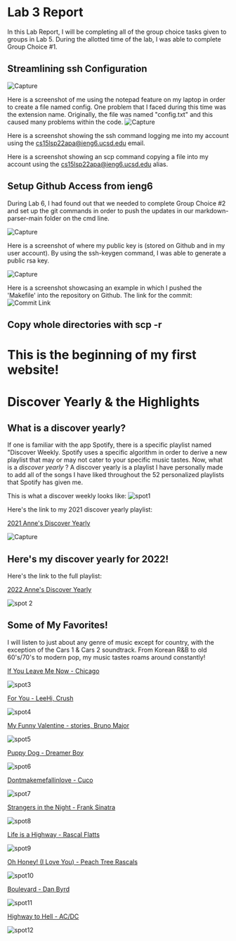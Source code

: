 # Lab 3 Report 
In this Lab Report, I will be completing all of the group choice tasks given to groups in Lab 5. During the allotted time of the lab, I was able to complete Group Choice #1. 

## Streamlining ssh Configuration 
![Capture](https://user-images.githubusercontent.com/103210460/167017531-878d1539-3937-4f58-83e4-5ae3029e4018.JPG)

Here is a screenshot of me using the notepad feature on my laptop in order to create a file named config. One problem that I faced during this time was the extension name. Originally, the file was named "config.txt" and this caused many problems within the code. 
![Capture](https://user-images.githubusercontent.com/103210460/167017847-986a85f9-2ebe-499c-9e34-846ee62e35bd.JPG)

Here is a screenshot showing the ssh command logging me into my account using the cs15lsp22apa@ieng6.ucsd.edu email. 



Here is a screenshot showing an scp command copying a file into my account using the cs15lsp22apa@ieng6.ucsd.edu alias. 

## Setup Github Access from ieng6
During Lab 6, I had found out that we needed to complete Group Choice #2 and set up the git commands in order to push the updates in our markdown-parser-main folder on the cmd line. 

![Capture](https://user-images.githubusercontent.com/103210460/167020310-57e2ee13-c793-4051-91e5-3618017de2e0.JPG)

Here is a screenshot of where my public key is (stored on Github and in my user account). By using the ssh-keygen command, I was able to generate a public rsa key. 

![Capture](https://user-images.githubusercontent.com/103210460/167018665-cd9ba681-96ab-4be1-b91a-96bc8abe6675.JPG)

Here is a screenshot showcasing an example in which I pushed the 'Makefile' into the repository on Github. The link for the commit: 
![Commit Link](https://github.com/cerealb/markdown-parser-main/commit/3d227d652aa9483f634fabdc686d541067639902#diff-385a751f829149b19bfc26c1ebb5a33020bb20d6610fe8a3b8227f4489bf36d4)

## Copy whole directories with scp -r


# This is the beginning of my first website!
# Discover Yearly & the Highlights
## What is a discover yearly?

If one is familiar with the app Spotify, there is a specific playlist named "Discover Weekly. Spotify uses a specific algorithm in order to derive a new playlist that may or may not cater to your specific music tastes. Now, what is a *discover yearly* ? A discover yearly is a playlist I have personally made to add all of the songs I have liked throughout the 52 personalized playlists that Spotify has given me. 

This is what a discover weekly looks like: 
![spot1](https://user-images.githubusercontent.com/103210460/162679821-f4d12fd9-e838-4cae-80fb-9525f1cf879a.JPG)

Here's the link to my 2021 discover yearly playlist: 

[2021 Anne's Discover Yearly](https://open.spotify.com/playlist/6yYHbQdX02nHBee4HyN7Nc?si=ab89984369684800)

![Capture](https://user-images.githubusercontent.com/103210460/162678990-518bcc57-828c-4bb3-a6f3-55c4c7d65515.JPG)

## Here's my discover yearly for 2022! 
Here's the link to the full playlist: 

[2022 Anne's Discover Yearly](https://open.spotify.com/playlist/4xzHksAWlraprPkpIDBv8x?si=0e49bc68cb55467b)

![spot 2](https://user-images.githubusercontent.com/103210460/162680022-b294714b-d85a-45f0-b3b4-0eb5fafba92e.JPG)

## Some of My Favorites! 
I will listen to just about any genre of music except for country, with the exception of the Cars 1 & Cars 2 soundtrack. From Korean R&B to old 60's/70's to modern pop, my music tastes roams around constantly! 

[If You Leave Me Now - Chicago](https://open.spotify.com/track/0KMGxYKeUzK9wc5DZCt3HT?si=f6b51ec107284822)

![spot3](https://user-images.githubusercontent.com/103210460/162680899-9c1e4bb9-a842-4d93-bd92-e3de48805847.JPG)

[For You - LeeHi, Crush](https://open.spotify.com/track/0JL7DoEqAUcOntWmBuOSdh?si=1bba6598b0e045b0)

![spot4](https://user-images.githubusercontent.com/103210460/162681098-6bf7d88e-b52e-4f31-9de3-566f437ebf8c.JPG)

[My Funny Valentine - stories, Bruno Major](https://open.spotify.com/track/3gQsaJVQomfRK8a3m6HMf8?si=bfa25d527509493b)

![spot5](https://user-images.githubusercontent.com/103210460/162681313-d6eb3387-8419-4c4b-8263-2a508365d1f8.JPG)

[Puppy Dog - Dreamer Boy](https://open.spotify.com/track/13O36COxxWjcvc9r5Zsd1P?si=12e77099f16b47e4)

![spot6](https://user-images.githubusercontent.com/103210460/162681669-a94c1dcc-0c8f-4d42-a915-4c3844948798.JPG)

[Dontmakemefallinlove - Cuco](https://open.spotify.com/track/6zHyWsqTzT6Fympdy9KQDQ?si=3a7e48cb863c4bb4)

![spot7](https://user-images.githubusercontent.com/103210460/162681976-2f303028-adb4-492e-8045-2221708063c9.JPG)

[Strangers in the Night - Frank Sinatra](https://open.spotify.com/track/74VR3AkGPhbYXnxcOYa16x?si=fd769feed0c8447e)

![spot8](https://user-images.githubusercontent.com/103210460/162682140-74c8dab5-23a6-4ae4-9c9a-4fbd15a71fcc.JPG)

[Life is a Highway - Rascal Flatts](https://open.spotify.com/track/5gB2IrxOCX2j9bMnHKP38i?si=0bbb78fac8534c1b)

![spot9](https://user-images.githubusercontent.com/103210460/162682354-3c6676aa-fe62-4f63-a99f-8f858a972bb8.JPG)

[Oh Honey! (I Love You) - Peach Tree Rascals](https://open.spotify.com/track/4R1l0cGGZfVSBLVdRJiTjp?si=fc86ecd790a5489c)

![spot10](https://user-images.githubusercontent.com/103210460/162682547-c4fc2e59-0120-495c-8039-16205ccbe3a2.JPG)

[Boulevard - Dan Byrd](https://open.spotify.com/track/0YbivqNmXBJGPEveG2YTUa?si=ddfb02e0875740f0)

![spot11](https://user-images.githubusercontent.com/103210460/162682797-6a50fb6a-1276-4901-876c-f4e2bb039ad3.JPG)

[Highway to Hell - AC/DC](https://open.spotify.com/track/2zYzyRzz6pRmhPzyfMEC8s?si=720a12021c8e4d9d)

![spot12](https://user-images.githubusercontent.com/103210460/162683357-643cee24-80c9-428a-9340-e3fd7f365724.JPG)
